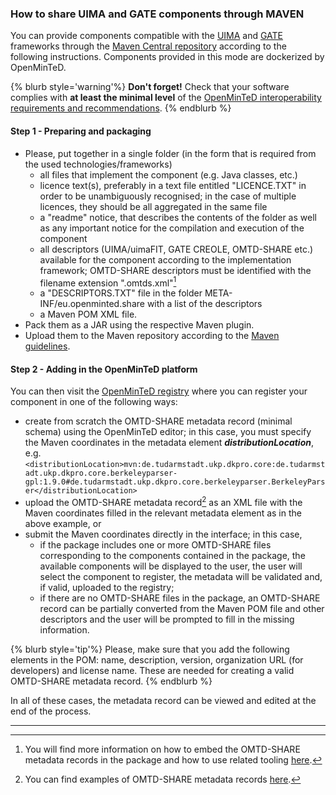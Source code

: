 ### How to share UIMA and GATE components through MAVEN

You can provide components compatible with the [UIMA](https://uima.apache.org/) and [GATE](https://gate.ac.uk/) frameworks through the [Maven Central repository](https://mvnrepository.com/) according to the following instructions. Components provided in this mode are dockerized by OpenMinTeD.

{% blurb style='warning'%}
**Don't forget!** Check that your software complies with **at least the minimal level** of the [OpenMinTeD interoperability requirements and recommendations](/guidelines_for_providers_of_sw_resources/how-to-make-your-components-interoperable.md).
{% endblurb %}

#### **Step 1 - Preparing and packaging**

* Please, put together in a single folder \(in the form that is required from the used technologies/frameworks\)
  * all files that implement the component \(e.g. Java classes, etc.\)
  * licence text\(s\), preferably in a text file entitled "LICENCE.TXT" in order to be unambiguously recognised; in the case of multiple licences, they should be all aggregated in the same file
  * a "readme" notice, that describes the contents of the folder as well as any important notice for the compilation and execution of the component
  * all descriptors \(UIMA/uimaFIT, GATE CREOLE, OMTD-SHARE etc.\) available for the component according to the implementation framework; OMTD-SHARE descriptors must be identified with the filename extension ".omtds.xml"[^1]
  * a "DESCRIPTORS.TXT" file in the folder META-INF/eu.openminted.share with a list of the descriptors
  * a Maven POM XML file.
* Pack them as a JAR using the respective Maven plugin.
* Upload them to the Maven repository according to the [Maven guidelines](http://maven.apache.org/guides/mini/guide-central-repository-upload.html).


#### **Step 2 - Adding in the OpenMinTeD platform**

You can then visit the [OpenMinTeD registry](https://services.openminted.eu/resourceRegistration/component) where you can register your component in one of the following ways:

* create from scratch the OMTD-SHARE metadata record \(minimal schema\) using the OpenMinTeD editor; in this case, you must specify the Maven coordinates in the metadata element _**distributionLocation**_, e.g. `<distributionLocation>mvn:de.tudarmstadt.ukp.dkpro.core:de.tudarmstadt.ukp.dkpro.core.berkeleyparser-gpl:1.9.0#de.tudarmstadt.ukp.dkpro.core.berkeleyparser.BerkeleyParser</distributionLocation>`
* upload the OMTD-SHARE metadata record[^2] as an XML file with the Maven coordinates filled in the relevant metadata element as in the above example, or
* submit the Maven coordinates directly in the interface; in this case, 
  * if the package includes one or more  OMTD-SHARE files corresponding to the components contained in the package, the available components will be displayed to the user, the user will select the component to register, the metadata will be validated and, if valid, uploaded to the registry; 
  * if there are no OMTD-SHARE files in the package, an OMTD-SHARE record can be partially converted from the Maven POM file and other descriptors and the user will be prompted to fill in the missing information.
  
{% blurb style='tip'%}
Please, make sure that you add the following elements in the POM: name, description, version, organization URL (for developers) and license name. These are needed for creating a valid OMTD-SHARE metadata record.
{% endblurb %}

In all of these cases, the metadata record can be viewed and edited at the end of the process.

---

[^1]: You will find more information on how to embed the OMTD-SHARE metadata records in the package and how to use related tooling [here](https://builds.openminted.eu/view/WP%205.2/job/OpenMinTeD%20SHARE%20Annotations/eu.openminted.share.annotations%24omtd-share-annotations-doc/doclinks/1/#sect_introduction).
[^2]: You can find examples of OMTD-SHARE metadata records [here](https://openminted.github.io/releases/omtd-share/3.0.2/).

